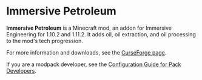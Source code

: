# Immersive Petroleum
**Immersive Petroleum** is a Minecraft mod, an addon for Immersive Engineering for 1.10.2 and 1.11.2. It adds oil, oil extraction, and oil processing to the mod's tech progression.

For more information and downloads, see the [CurseForge page](https://minecraft.curseforge.com/projects/immersive-petroleum).

If you are a modpack developer, see the [Configuration Guide for Pack Developers](https://github.com/Flaxbeard/ImmersivePetroleum/wiki/Tips-for-Modpack-Developers).
